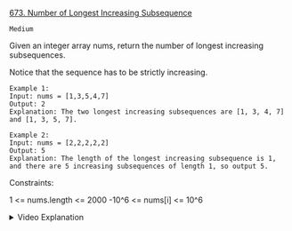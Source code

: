 [673. Number of Longest Increasing Subsequence](https://leetcode.com/problems/number-of-longest-increasing-subsequence/)

`Medium`

Given an integer array nums, return the number of longest increasing subsequences.

Notice that the sequence has to be strictly increasing.

```
Example 1:
Input: nums = [1,3,5,4,7]
Output: 2
Explanation: The two longest increasing subsequences are [1, 3, 4, 7] and [1, 3, 5, 7].

Example 2:
Input: nums = [2,2,2,2,2]
Output: 5
Explanation: The length of the longest increasing subsequence is 1, and there are 5 increasing subsequences of length 1, so output 5.
```

Constraints:

1 <= nums.length <= 2000
-10^6 <= nums[i] <= 10^6

<details>
<summary>Video Explanation</summary>

[HuifengGuan](https://www.youtube.com/watch?v=ESUKmxtA5sY&ab_channel=HuifengGuan)
</details>